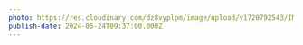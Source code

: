 ```yaml
---
photo: https://res.cloudinary.com/dz8vyplpm/image/upload/v1720792543/IMG_9888_co1vpu.jpg
publish-date: 2024-05-24T09:37:00.000Z
---
```

